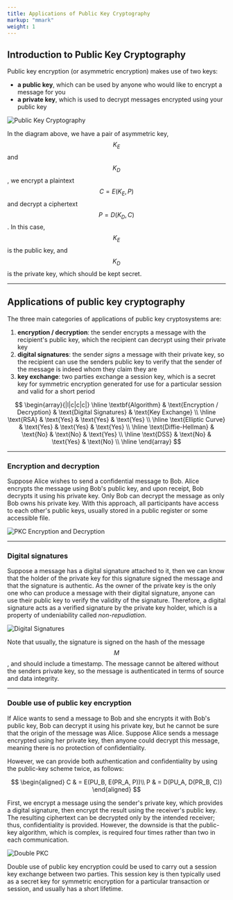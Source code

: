 ```yaml
---
title: Applications of Public Key Cryptography
markup: "mmark"
weight: 1
---
```


## Introduction to Public Key Cryptography

Public key encryption (or asymmetric encryption) makes use of two keys:
- **a public key**, which can be used by anyone who would like to encrypt a message for you
- **a private key**, which is used to decrypt messages encrypted using your public key

![Public Key Cryptography](/docs/figures/public-key-cryptography.png)

In the diagram above, we have a pair of asymmetric key, $$K_E$$ and $$K_D$$, we encrypt a plaintext $$C = E(K_E, P)$$ and decrypt a ciphertext $$P = D(K_D, C)$$. In this case, $$K_E$$ is the public key, and $$K_D$$ is the private key, which should be kept secret.

-----

## Applications of public key cryptography
The three main categories of applications of public key cryptosystems are:
1. **encryption / decryption**: the sender encrypts a message with the recipient's public key, which the recipient can decrypt using their private key
2. **digital signatures**: the sender *signs* a message with their private key, so the recipient can use the senders public key to verify that the sender of the message is indeed whom they claim they are
3. **key exchange**: two parties exchange a session key, which is a secret key for symmetric encryption generated for use for a particular session and valid for a short period

$$
\begin{array}{|l|c|c|c|}
\hline
\textbf{Algorithm}    & \text{Encryption / Decryption} & \text{Digital Signatures} & \text{Key Exchange} \\ \hline
\text{RSA}            & \text{Yes}                     & \text{Yes}                & \text{Yes}          \\ \hline
\text{Elliptic Curve} & \text{Yes}                     & \text{Yes}                & \text{Yes}          \\ \hline
\text{Diffie-Hellman} & \text{No}                      & \text{No}                 & \text{Yes}          \\ \hline
\text{DSS}            & \text{No}                      & \text{Yes}                & \text{No}           \\ \hline
\end{array}
$$

-----

### Encryption and decryption
Suppose Alice wishes to send a confidential message to Bob. Alice encrypts the message using Bob's public key, and upon receipt, Bob decrypts it using his private key. Only Bob can decrypt the message as only Bob owns his private key. With this approach, all participants have access to each other's public keys, usually stored in a public register or some accessible file.

![PKC Encryption and Decryption](/docs/figures/pkc-encryption-decryption.png)

-----

### Digital signatures
Suppose a message has a digital signature attached to it, then we can know that the holder of the private key for this signature signed the message and that the signature is authentic. As the owner of the private key is the only one who can produce a message with their digital signature, anyone can use their public key to verify the validity of the signature. Therefore, a digital signature acts as a verified signature by the private key holder, which is a property of undeniability called *non-repudiation*. 

![Digital Signatures](/docs/figures/digital-signatures.png)

Note that usually, the signature is signed on the hash of the message $$M$$, and should include a timestamp. The message cannot be altered without the senders private key, so the message is authenticated in terms of source and data integrity.

-----

### Double use of public key encryption
If Alice wants to send a message to Bob and she encrypts it with Bob's public key, Bob can decrypt it using his private key, but he cannot be sure that the origin of the message was Alice. Suppose Alice sends a message encrypted using her private key, then anyone could decrypt this message, meaning there is no protection of confidentiality.

However, we can provide both authentication and confidentiality by using the public-key scheme twice, as follows:

$$
\begin{aligned}
C & = E(PU_B, E(PR_A, P))\\
P & = D(PU_A, D(PR_B, C))
\end{aligned}
$$

First, we encrypt a message using the sender's private key, which provides a digital signature, then encrypt the result using the receiver's public key. The resulting ciphertext can be decrypted only by the intended receiver; thus, confidentiality is provided. However, the downside is that the public-key algorithm, which is complex, is required four times rather than two in each communication.

![Double PKC](/docs/figures/double-pkc.png)

Double use of public key encryption could be used to carry out a session key exchange between two parties. This session key is then typically used as a secret key for symmetric encryption for a particular transaction or session, and usually has a short lifetime.
